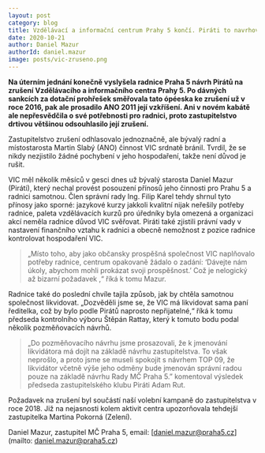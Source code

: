 ```yaml
---
layout: post
category: blog
title: Vzdělávací a informační centrum Prahy 5 končí. Piráti to navrhovali ještě v době, kdy vedli radnici
date: 2020-10-21
author: Daniel Mazur
authorId: daniel.mazur
image: posts/vic-zruseno.png
---
```


**Na úterním jednání konečně vyslyšela radnice Praha 5 návrh Pirátů na zrušení Vzdělávacího a informačního centra Prahy 5. Po dávných sankcích za dotační prohřešek směřovala tato ópéeska ke zrušení už v roce 2016, pak ale prosadilo ANO 2011 její vzkříšení. Ani v novém kabátě ale nepřesvědčila o své potřebnosti pro radnici, proto zastupitelstvo drtivou většinou odsouhlasilo její zrušení.**

Zastupitelstvo zrušení odhlasovalo jednoznačně, ale bývalý radní a místostarosta Martin Slabý (ANO) činnost VIC srdnatě bránil. Tvrdil, že se nikdy nezjistilo žádné pochybení v jeho hospodaření, takže není důvod je rušit.

VIC měl několik měsíců v gesci dnes už bývalý starosta Daniel Mazur (Piráti), který nechal provést posouzení přínosů jeho činnosti pro Prahu 5 a radnici samotnou. Člen správní rady Ing. Filip Karel tehdy shrnul tyto přínosy jako sporné: jazykové kurzy jakkoli kvalitní nijak neřešily potřeby radnice, paleta vzdělávacích kurzů pro úředníky byla omezená a organizaci akcí neměla radnice důvod VIC svěřovat. Piráti také zjistili právní vady v nastavení finančního vztahu k radnici a obecně nemožnost z pozice radnice kontrolovat hospodaření VIC.

> „Místo toho, aby jako občansky prospěšná společnost VIC naplňovalo potřeby radnice, centrum opakovaně žádalo o zadání: ‘Dávejte nám úkoly, abychom mohli prokázat svoji prospěšnost.’ Což je nelogický až bizarní požadavek ,“ říká k tomu Mazur.

Radnice také do poslední chvíle tajila způsob, jak by chtěla samotnou společnost likvidovat. „Dozvěděli jsme se, že VIC má likvidovat sama paní ředitelka, což by bylo podle Pirátů naprosto nepřijatelné,“ říká k tomu předseda kontrolního výboru Štěpán Rattay, který k tomuto bodu podal několik pozměňovacích návrhů.

> „Do pozměňovacího návrhu jsme prosazovali, že k jmenování likvidátora má dojít na základě návrhu zastupitelstva. To však neprošlo, a proto jsme se museli spokojit s návrhem TOP 09, že likvidátor včetně výše jeho odměny bude jmenován správní radou pouze na základě návrhu Rady MČ Praha 5.” komentoval výsledek předseda zastupitelského klubu Piráti Adam Rut.

Požadavek na zrušení byl součástí naší volební kampaně do zastupitelstva v roce 2018. Již na nejasnosti kolem aktivit centra upozorňovala tehdejší zastupitelka Martina Pokorná (Zelení).

Daniel Mazur, zastupitel MČ Praha 5, email: [daniel.mazur@praha5.cz](mailto: daniel.mazur@praha5.cz)
